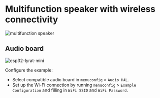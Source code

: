 # Multifunction speaker with wireless connectivity
![multifunction speaker](https://github.com/michalizn/multifunction_speaker/blob/main/images/app_bms.PNG)

## Audio board
![esp32-lyrat-mini](https://github.com/michalizn/multifunction_speaker/blob/main/images/esp32-lyrat-mini-v1.2-layout.png)

Configure the example:

- Select compatible audio board in `menuconfig` > `Audio HAL`.
- Set up the Wi-Fi connection by running `menuconfig` > `Example Configuration` and filling in `WiFi SSID` and `WiFi Password`.

